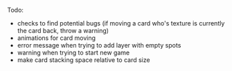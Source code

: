 Todo:
  - checks to find potential bugs (if moving a card who's texture is currently the card back, throw a warning)
  - animations for card moving
  - error message when trying to add layer with empty spots
  - warning when trying to start new game
  - make card stacking space relative to card size